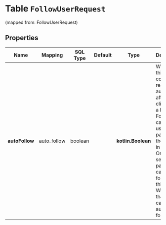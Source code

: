 
# Table `FollowUserRequest`
(mapped from: FollowUserRequest)

## Properties
Name | Mapping | SQL Type | Default | Type | Description | Notes
---- | ------- | -------- | ------- | ---- | ----------- | -----
**autoFollow** | auto_follow | boolean |  | **kotlin.Boolean** | Whether this request comes as result of auto-follow after clicking on a link. Follow links can be used by partners on their site or in emails. Only selected partners can be followed this way. We verify that partner can be auto-followed. |  [optional]



